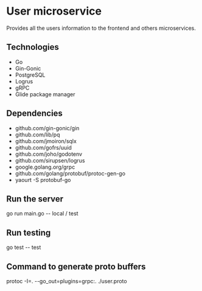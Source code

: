 # User microservice

Provides all the users information to the frontend and others microservices.

## Technologies

* Go
* Gin-Gonic
* PostgreSQL
* Logrus
* gRPC
* Glide package manager

## Dependencies

* github.com/gin-gonic/gin
* github.com/lib/pq
* github.com/jmoiron/sqlx
* github.com/gofrs/uuid
* github.com/joho/godotenv
* github.com/sirupsen/logrus
* google.golang.org/grpc
* github.com/golang/protobuf/protoc-gen-go
* yaourt -S protobuf-go

## Run the server

go run main.go -- local / test

## Run testing

go test -- test

## Command to generate proto buffers

protoc -I=. --go_out=plugins=grpc:. ./user.proto
